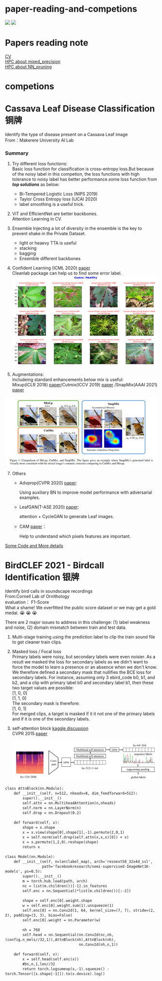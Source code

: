 # paper-reading-and-competions
![](https://img.shields.io/badge/author-ddmm-brightgreen)
[![](https://img.shields.io/badge/知乎Article-@ddmm-red.svg)](https://www.zhihu.com/people/liu-wei-jian-14-51/posts)

# Papers reading note
 [CV](https://github.com/ddmm2020/paper-reading-and-competions/blob/main/papers/CV/computer_vision.md)  
 [HPC about mixed_precision](https://github.com/ddmm2020/paper-reading-and-competions/blob/main/papers/Mixed%20precision/mixed_precision.md)  
 [HPC about NN_pruning](https://github.com/ddmm2020/paper-reading-and-competions/blob/main/papers/NN%20pruning/NN_pruning.md)  
 
# competions
# Cassava Leaf Disease Classification 铜牌  
Identify the type of disease present on a Cassava Leaf image  
From：Makerere University AI Lab  
### Summary
1. Try different loss functions:  
Basic loss function for classification is cross-entropy loss.But because of the noisy label in this competion, the loss functions with high tolerance to noisy label has better performance.some loss function from ***top solutions***  as below:  
    * Bi-Tempered Logistic Loss (NIPS 2019)  
    * Taylor Cross Entropy loss (IJCAI 2020)  
    * label smoothing is a useful trick.  
2. ViT and EfficientNet are better backbones.  
    Attention Learning in CV.
4. Ensemble
Injecting a lot of diversity in the ensemble is the key to prevent shake in the Private Dataset.
    * light or heaevy TTA is useful
    * stacking 
    * bagging
    * Ensemble different backbones
4. Confident Learning (ICML 2020) [paper](https://arxiv.org/pdf/1911.00068.pdf)  
    Cleanlab package can help us to find some error label.  
    ![One Example](./competions/images/cassava_1.png)
    
5. Augmentations:  
 Includeing standard enhancements below mix is useful:  
 Mixup(ICLR 2018) [paper](https://arxiv.org/pdf/1710.09412.pdf)/Cutmix(ICCV 2019) [paper](https://openaccess.thecvf.com/content_ICCV_2019/papers/Yun_CutMix_Regularization_Strategy_to_Train_Strong_Classifiers_With_Localizable_Features_ICCV_2019_paper.pdf)  /SnapMix(AAAI 2021) [paper](https://arxiv.org/pdf/2012.04846.pdf)

  ![snapMix](./competions/images/snapMix.png)
  
7. Others
    * Advprop(CVPR 2020) [paper](https://openaccess.thecvf.com/content_CVPR_2020/papers/Xie_Adversarial_Examples_Improve_Image_Recognition_CVPR_2020_paper.pdf): 
        
        Using auxiliary BN to improve model performance with adversarial examples.
    * LeafGAN(T-ASE 2020) [paper](https://arxiv.org/pdf/2002.10100.pdf): 
        
        attention + CycleGAN to generate Leaf images.
    * CAM [paper](https://arxiv.org/pdf/1512.04150.pdf)：
        
        Help to understand which pixels features are important.

[Some Code and More details](https://github.com/ddmm2020/paper-reading-and-competions/blob/main/competions)


# BirdCLEF 2021 - Birdcall Identification 银牌
Identify bird calls in soundscape recordings  
From:Cornell Lab of Ornithology  
evaluation： F1-Score  
What a shame! We overfitted the public score dataset or we may get a gold medal. :sob: :sob: :sob:  

There are 2 major issues to address in this challenge: (1) label weakness and noise, (2) domain mismatch between train and test data. 


1. Multi-stage training
    using the prediction label to clip the train sound file to get cleaner train clips.

2. Masked loss / Focal loss  
    Primary labels were noisy, but secondary labels were even noisier. As a result we masked the loss for secondary labels as we didn't want to force the model to learn a presence or an absence when we don't know. We therefore defined a secondary mask that nullifies the BCE loss for secondary labels. For instance, assuming only 3 ebird_code b0, b1, and b2, and a clip with primary label b0 and secondary label b1, then these two target values are possible:  
[1, 0, 0]  
[1, 1, 0]  
The secondary mask is therefore:  
[1, 0, 1]  
For merged clips, a target is masked if it it not one of the primary labels and if it is one of the secondary labels.  

3. self-attention block [kaggle discussion](https://www.kaggle.com/c/birdsong-recognition/discussion/183258)  
    CVPR 2015 [paper](https://arxiv.org/pdf/1411.6228.pdf)
   
   ![model](./competions/images/bird_self_attention.png)

```
class AttnBlock(nn.Module):
    def __init__(self, n=512, nheads=8, dim_feedforward=512):
        super().__init__()
        self.attn = nn.MultiheadAttention(n,nheads)
        self.norm = nn.LayerNorm(n)
        self.drop = nn.Dropout(0.2)
        
    def forward(self, x):
        shape = x.shape
        x = x.view(shape[0],shape[1],-1).permute(2,0,1)
        x = self.norm(self.drop(self.attn(x,x,x)[0]) + x)
        x = x.permute(1,2,0).reshape(shape)
        return x    

class Model(nn.Module):
    def __init__(self, n=len(label_map), arch='resnext50_32x4d_ssl', 
                 path='facebookresearch/semi-supervised-ImageNet1K-models', ps=0.5):
        super().__init__()
        m = torch.hub.load(path, arch)
        nc = list(m.children())[-1].in_features
        self.enc = nn.Sequential(*list(m.children())[:-2])
        
        shape = self.enc[0].weight.shape
        w = self.enc[0].weight.sum(1).unsqueeze(1)
        self.enc[0] = nn.Conv2d(1, 64, kernel_size=(7, 7), stride=(2, 2), padding=(3, 3), bias=False)
        self.enc[0].weight = nn.Parameter(w)

        nh = 768
        self.head = nn.Sequential(nn.Conv2d(nc,nh,(config.n_mels//32,1)),AttnBlock(nh),AttnBlock(nh),
                                  nn.Conv2d(nh,n,1))
        
    def forward(self, x):
        x = self.head(self.enc(x))
        #bs,n,1,len//32
        return torch.logsumexp(x,-1).squeeze() - torch.Tensor([x.shape[-1]]).to(x.device).log()
```
